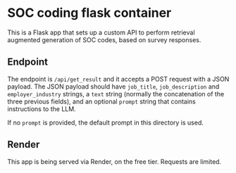 # SOC coding flask container

This is a Flask app that sets up a custom API to perform retrieval augmented generation of SOC codes, based on survey responses. 

## Endpoint

The endpoint is `/api/get_result` and it accepts a POST request with a JSON payload. The JSON payload should have `job_title`, `job_description` and `employer_industry` strings, a `text` string (normally the concatenation of the three previous fields), and an optional `prompt` string that contains instructions to the LLM. 

If no `prompt` is provided, the default prompt in this directory is used.

## Render

This app is being served via Render, on the free tier. Requests are limited.